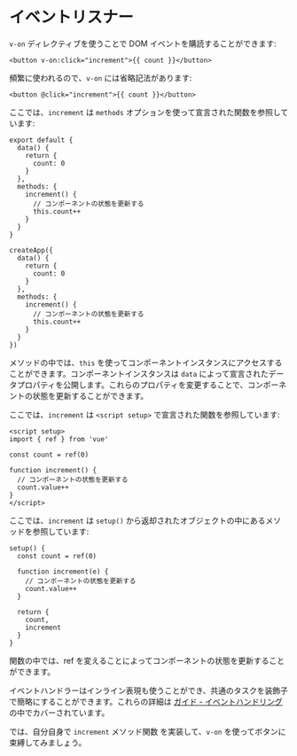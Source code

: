 # イベントリスナー

`v-on` ディレクティブを使うことで DOM イベントを購読することができます:

```vue-html
<button v-on:click="increment">{{ count }}</button>
```

頻繁に使われるので、`v-on` には省略記法があります:

```vue-html
<button @click="increment">{{ count }}</button>
```

<div class="options-api">

ここでは、`increment` は `methods` オプションを使って宣言された関数を参照しています:

<div class="sfc">

```js{7-12}
export default {
  data() {
    return {
      count: 0
    }
  },
  methods: {
    increment() {
      // コンポーネントの状態を更新する
      this.count++
    }
  }
}
```

</div>
<div class="html">

```js{7-12}
createApp({
  data() {
    return {
      count: 0
    }
  },
  methods: {
    increment() {
      // コンポーネントの状態を更新する
      this.count++
    }
  }
})
```

</div>

メソッドの中では、`this` を使ってコンポーネントインスタンスにアクセスすることができます。コンポーネントインスタンスは `data` によって宣言されたデータプロパティを公開します。これらのプロパティを変更することで、コンポーネントの状態を更新することができます。

</div>

<div class="composition-api">

<div class="sfc">

ここでは、`increment` は `<script setup>` で宣言された関数を参照しています:

```vue{6-9}
<script setup>
import { ref } from 'vue'

const count = ref(0)

function increment() {
  // コンポーネントの状態を更新する
  count.value++
}
</script>
```

</div>

<div class="html">

ここでは、`increment` は `setup()` から返却されたオブジェクトの中にあるメソッドを参照しています:

```js{$}
setup() {
  const count = ref(0)

  function increment(e) {
    // コンポーネントの状態を更新する
    count.value++
  }

  return {
    count,
    increment
  }
}
```

</div>

関数の中では、ref を変えることによってコンポーネントの状態を更新することができます。

</div>

イベントハンドラーはインライン表現も使うことができ、共通のタスクを装飾子で簡略にすることができます。これらの詳細は <a target="_blank" href="/guide/essentials/event-handling.html">ガイド - イベントハンドリング</a> の中でカバーされています。

では、自分自身で `increment` <span class="options-api">メソッド</span><span class="composition-api">関数</span> を実装して、`v-on` を使ってボタンに束縛してみましょう。
